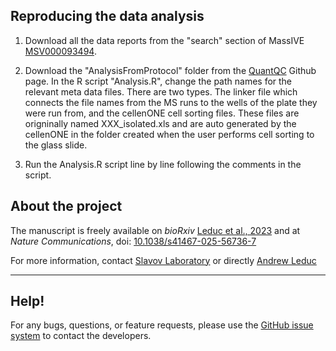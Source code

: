 ## Reproducing the data analysis


1. Download all the data reports from the "search" section of MassIVE [MSV000093494](https://massive.ucsd.edu/ProteoSAFe/dataset.jsp?task=ac44b779d8a04ca285a263616796c3b8).

2. Download the "AnalysisFromProtocol" folder from the [QuantQC](https://github.com/Andrew-Leduc/QuantQC) Github page. In the R script "Analysis.R", change the path names for the relevant meta data files. There are two types. The linker file which connects the file names from the MS runs to the wells of the plate they were run from, and the cellenONE cell sorting files. These files are origninally named XXX_isolated.xls and are auto generated by the cellenONE in the folder created when the user performs cell sorting to the glass slide.

3. Run the Analysis.R script line by line following the comments in the script.



## About the project

The manuscript is freely available on *bioRxiv* [Leduc et al., 2023](https://www.biorxiv.org/content/10.1101/2024.07.26.605378v1) and at *Nature Communications*, doi: [10.1038/s41467-025-56736-7](https://www.nature.com/articles/s41467-025-56736-7)

For more information, contact [Slavov Laboratory](https://slavovlab.net) or directly [Andrew Leduc](https://coe.northeastern.edu/people/slavov-nikolai/)


-------------

## Help!

For any bugs, questions, or feature requests,
please use the [GitHub issue system](https://github.com/SlavovLab/plexDIA/issues) to contact the developers.

